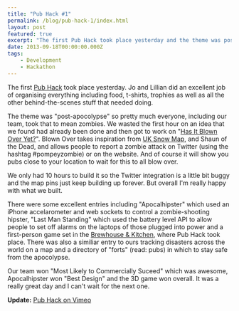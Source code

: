 ```yaml
---
title: "Pub Hack #1"
permalink: /blog/pub-hack-1/index.html
layout: post
featured: true
excerpt: "The first Pub Hack took place yesterday and the theme was post-apocalypse."
date: 2013-09-18T00:00:00.000Z
tags:
    - Development
    - Hackathon
---
```


The first [Pub Hack](http://pubhack.co.uk) took place yesterday. Jo and Lillian did an excellent job of organising everything including food, t-shirts, trophies as well as all the other behind-the-scenes stuff that needed doing. 

The theme was "post-apocolypse" so pretty much everyone, including our team, took that to mean zombies. We wasted the first hour on an idea that we found had already been done and then got to work on "[Has It Blown Over Yet?](http://blownover.meteor.com)". Blown Over takes inspiration from [UK Snow Map](http://uksnowmap.com), and Shaun of the Dead, and allows people to report a zombie attack on Twitter (using the hashtag #pompeyzombie) or on the website. And of course it will show you pubs close to your location to wait for this to all blow over.

We only had 10 hours to build it so the Twitter integration is a little bit buggy and the map pins just keep building up forever. But overall I'm really happy with what we built. 

There were some excellent entries including "Apocalhipster" which used an iPhone accelarometer and web sockets to control a zombie-shooting hipster, "Last Man Standing" which used the battery level API to allow people to set off alarms on the laptops of those plugged into power and a first-person game set in the [Brewhouse & Kitchen](http://brewhouseandkitchen.com/), where Pub Hack took place. There was also a similiar entry to ours tracking disasters across the world on a map and a directory of "forts" (read: pubs) in which to stay safe from the apocolypse.

Our team won "Most Likely to Commercially Suceed" which was awesome, Apocalhipster won "Best Design" and the 3D game won overall. It was a really great day and I can't wait for the next one.

**Update:** [Pub Hack on Vimeo](https://vimeo.com/75569166)